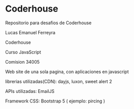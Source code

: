 # Coderhouse
Repositorio para desafios de Coderhouse

Lucas Emanuel Ferreyra

Coderhouse

Curso JavaScript

Comision 34005

Web site de una sola pagina, con aplicaciones en javascript

librerias utilizadas(CDN):
dayjs,
luxon,
sweet alert 2

APIs utilizadas:
EmailJS

Framework CSS: Bootstrap 5 ( ejemplo: pircing )
